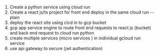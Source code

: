 1) Create a python service using cloud run
2) Create a react js/ts project for front  end deploy in the same cloud run -- plain
3) deploy the react site using cicd in to gcp bucket
3) gcp app service engine to route front end requests to react js (bucket) and back end request to cloud run python
4) create multiple services (micro services ) in individual gcloud run service
5) use api gateway to secure (jwt authentication)

